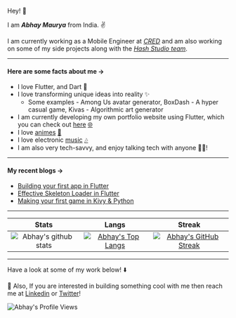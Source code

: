 Hey! 👋  

I am **_Abhay Maurya_** from India. ✌

I am currently working as a Mobile Engineer at [_CRED_](https://cred.club/) and am also working on some of my side projects along with the [_Hash Studio team_](https://hashstudios.dev/team).

----

#### Here are some facts about me →

- I love Flutter, and Dart 💙
- I love transforming unique ideas into reality ✨
  - Some examples - Among Us avatar generator, BoxDash - A hyper casual game, Kivas - Algorithmic art generator
- I am currently developing my own portfolio website using Flutter, which you can check out [here](https://abhaymaurya.xyz) [🌐]([https://lcdev.netlify.app](https://abhaymaurya.xyz))
- I love [animes](https://myanimelist.net/profile/LiquidatorAB) [🥷](https://myanimelist.net/profile/LiquidatorAB)
- I love electronic [music](https://open.spotify.com/playlist/2tZZc1UZ8IfRhRECcLsVxO?si=60f01a6974394eac) [🎶](https://open.spotify.com/playlist/2tZZc1UZ8IfRhRECcLsVxO?si=60f01a6974394eac)
- I am also very tech-savvy, and enjoy talking tech with anyone 🧑‍💻!

----

#### My recent blogs →

<!-- BLOG-POST-LIST:START -->
- [Building your first app in Flutter](https://liquidatorcoder.medium.com/building-your-first-app-in-flutter-ed10e971cc21?source=rss-b46c583c10b2------2)
- [Effective Skeleton Loader in Flutter](https://liquidatorcoder.medium.com/effective-skeleton-loader-in-flutter-b567e60d5314?source=rss-b46c583c10b2------2)
- [Making your first game in Kivy &amp; Python](https://medium.com/techspace-usict/making-your-first-game-in-kivy-python-91fcda83aa5c?source=rss-b46c583c10b2------2)
<!-- BLOG-POST-LIST:END -->

----

|  Stats      | Langs           | Streak  |
|:-------------:|:-------------:|:-----:|
| ![Abhay's github stats](https://github-readme-stats.vercel.app/api?username=LiquidatorCoder&show_icons=true&title_color=74ff0a&icon_color=74ff0a&text_color=9f9f9f&bg_color=2D2D2D)      | [![Abhay's Top Langs](https://github-readme-stats.vercel.app/api/top-langs/?username=LiquidatorCoder&layout=compact&title_color=74ff0a&icon_color=74ff0a&text_color=9f9f9f&bg_color=2D2D2D)](https://github.com/LiquidatorCoder?tab=repositories) | [![Abhay's GitHub Streak](https://github-readme-streak-stats.herokuapp.com/?user=LiquidatorCoder&theme=dark&background=2D2D2D&currStreakLabel=74ff0a&ring=74ff0a&fire=74ff0a&sideLabels=74ff0a)](https://github.com/LiquidatorCoder?tab=repositories) |

----

Have a look at some of my work below! ⬇️

💬 Also, If you are interested in building something cool with me then reach me at [Linkedin](https://www.linkedin.com/in/liquidatorcoder/) or [Twitter](https://twitter.com/LiquidatorAB)!


![Abhay's Profile Views](https://komarev.com/ghpvc/?username=LiquidatorCoder&color=74ff0a)

<!--
**LiquidatorCoder/LiquidatorCoder** is a ✨ _special_ ✨ repository because its `README.md` (this file) appears on your GitHub profile.

Here are some ideas to get you started:

- 🔭 I’m currently working on ...
- 🌱 I’m currently learning ...
- 👯 I’m looking to collaborate on ...
- 🤔 I’m looking for help with ...
- 💬 Ask me about ...
- 📫 How to reach me: ...
- 😄 Pronouns: ...
- ⚡ Fun fact: ...
-->
